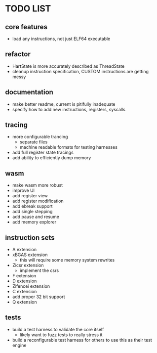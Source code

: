 

# TODO LIST

## core features

- load any instructions, not just ELF64 executable

## refactor

- HartState is more accurately described as ThreadState
- cleanup instruction specification, CUSTOM instructions are getting messy

## documentation

- make better readme, current is pitifully inadequate
- specify how to add new instructions, registers, syscalls

## tracing

- more configurable trancing
  - separate files
  - machine readable formats for testing harnesses
- add full register state tracings
- add ability to efficiently dump memory

## wasm

- make wasm more robust
- improve UI
- add register view
- add register modification
- add ebreak support
- add single stepping
- add pause and resume
- add memory explorer

## instruction sets

- A extension
- xBGAS extension
  - this will require some memory system rewrites
- Zicsr extension
  - implement the csrs
- F extension
- D extension
- Zifencei extension
- C extension
- add proper 32 bit support
- Q extension

## tests

- build a test harness to validate the core itself
  - likely want to fuzz tests to really stress it
- build a reconfigurable test harness for others to use this as their test engine
